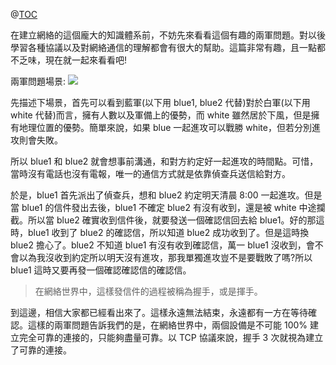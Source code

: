 @[TOC](有趣的兩軍問題)

在建立網絡的這個龐大的知識體系前，不妨先來看看這個有趣的兩軍問題。對以後學習各種協議以及對網絡通信的理解都會有很大的幫助。這篇非常有趣，且一點都不乏味，現在就一起來看看吧!

兩軍問題場景:
![](https://wtfhhh.oss-cn-beijing.aliyuncs.com/tcp-1.png)

先描述下場景，首先可以看到藍軍(以下用 blue1, blue2 代替)對於白軍(以下用 white 代替)而言，擁有人數以及軍備上的優勢，而 white 雖然居於下風，但是擁有地理位置的優勢。簡單來說，如果 blue 一起進攻可以戰勝 white，但若分別進攻則會失敗。

所以 blue1 和 blue2 就會想事前溝通，和對方約定好一起進攻的時間點。可惜，當時沒有電話也沒有電報，唯一的通信方式就是依靠偵查兵送信給對方。

於是，blue1 首先派出了偵查兵，想和 blue2 約定明天清晨 8:00 一起進攻。但是當 blue1 的信件發出去後，blue1 不確定 blue2 有沒有收到，還是被 white 中途攔截。所以當 blue2 確實收到信件後，就要發送一個確認信回去給 blue1。好的那這時，blue1 收到了 blue2 的確認信，所以知道 blue2 成功收到了。但是這時換 blue2 擔心了。blue2 不知道 blue1 有沒有收到確認信，萬一 blue1 沒收到，會不會以為我沒收到約定所以明天沒有進攻，那我單獨進攻豈不是要戰敗了嗎?所以 blue1 這時又要再發一個確認確認信的確認信。

> 在網絡世界中，這樣發信件的過程被稱為握手，或是揮手。

到這邊，相信大家都已經看出來了。這樣永遠無法結束，永遠都有一方在等待確認。這樣的兩軍問題告訴我們的是，在網絡世界中，兩個設備是不可能 100% 建立完全可靠的連接的，只能夠盡量可靠。以 TCP 協議來說，握手 3 次就視為建立了可靠的連接。

